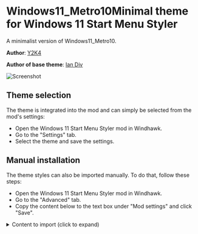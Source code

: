 # Windows11_Metro10Minimal theme for Windows 11 Start Menu Styler

A minimalist version of Windows11_Metro10.

**Author**: [Y2K4](https://github.com/y2k04)

**Author of base theme**: [Ian Div](https://github.com/iandiv)

![Screenshot](screenshot.png)

## Theme selection

The theme is integrated into the mod and can simply be selected from the mod's
settings:

* Open the Windows 11 Start Menu Styler mod in Windhawk.
* Go to the "Settings" tab.
* Select the theme and save the settings.

## Manual installation

The theme styles can also be imported manually. To do that, follow these steps:

* Open the Windows 11 Start Menu Styler mod in Windhawk.
* Go to the "Advanced" tab.
* Copy the content below to the text box under "Mod settings" and click "Save".

<details>
<summary>Content to import (click to expand)</summary>

```json
{
  "controlStyles[0].target": "Windows.UI.Xaml.Controls.Grid#UndockedRoot",
  "controlStyles[0].styles[0]": "MaxWidth=0",
  "controlStyles[0].styles[1]": "Margin=0",
  "controlStyles[1].target": "Windows.UI.Xaml.Controls.Grid#AllAppsRoot",
  "controlStyles[1].styles[0]": "Visibility=Visible",
  "controlStyles[1].styles[1]": "Width=540",
  "controlStyles[1].styles[2]": "Margin=-1000,0,0,0",
  "controlStyles[2].target": "StartDocked.StartSizingFrame",
  "controlStyles[2].styles[0]": "MinWidth=460",
  "controlStyles[2].styles[1]": "MaxWidth=460",
  "controlStyles[2].styles[2]": "MaxHeight=670",
  "controlStyles[3].target": "Windows.UI.Xaml.Controls.Grid#ShowMoreSuggestions",
  "controlStyles[3].styles[0]": "Visibility=Collapsed",
  "controlStyles[4].target": "Windows.UI.Xaml.Controls.Button#ShowAllAppsButton",
  "controlStyles[4].styles[0]": "Visibility=Collapsed",
  "controlStyles[5].target": "StartDocked.AllAppsGridListView#AppsList",
  "controlStyles[5].styles[0]": "Padding=90,3,6,16",
  "controlStyles[6].target": "Grid#AllAppsPaneHeader",
  "controlStyles[6].styles[0]": "Visibility=Collapsed",
  "controlStyles[7].target": "StartDocked.NavigationPaneView#NavigationPane",
  "controlStyles[7].styles[0]": "Margin=30,0,30,0",
  "controlStyles[8].target": "StartDocked.AppListView#NavigationPanePlacesListView",
  "controlStyles[8].styles[0]": "FlowDirection=1",
  "controlStyles[9].target": "StartDocked.SearchBoxToggleButton#StartMenuSearchBox",
  "controlStyles[9].styles[0]": "Margin=23,-101,23,14",
  "controlStyles[10].target": "StartDocked.SearchBoxToggleButton",
  "controlStyles[10].styles[0]": "Height=0",
  "controlStyles[11].target": "Rectangle[4]",
  "controlStyles[11].styles[0]": "Margin=0,-20,0,0",
  "controlStyles[12].target": "StartMenu.ExpandedFolderList > Grid > Grid > Microsoft.UI.Xaml.Controls.PipsPager#PinnedListPipsPager",
  "controlStyles[12].styles[0]": "Margin=-20,0,20,0",
  "controlStyles[13].target": "StartMenu.StartInnerFrame",
  "controlStyles[13].styles[0]": "Visibility=Collapsed",
  "controlStyles[14].target": "Grid#RootContent",
  "controlStyles[14].styles[0]": "MinWidth=460",
  "controlStyles[15].target": "Grid#InnerContent",
  "controlStyles[15].styles[0]": "Margin=0,12,0,0",
  "controlStyles[16].target": "Border#AcrylicBorder",
  "controlStyles[16].styles[0]": "Background:=<AcrylicBrush TintColor=\"{ThemeResource CardStrokeColorDefaultSolid}\" FallbackColor=\"{ThemeResource CardStrokeColorDefaultSolid}\" TintOpacity=\"0\" TintLuminosityOpacity=\".85\" Opacity=\"1\"/>",
  "controlStyles[16].styles[1]": "BorderBrush:=<AcrylicBrush TintColor=\"{ThemeResource SurfaceStrokeColorDefault}\" FallbackColor=\"{ThemeResource SurfaceStrokeColorDefault}\" TintOpacity=\"0\" TintLuminosityOpacity=\".25\" Opacity=\"1\"/>",
  "controlStyles[16].styles[2]": "BorderThickness=1",
  "controlStyles[17].target": "Border#AppBorder",
  "controlStyles[17].styles[0]": "Background:=<AcrylicBrush TintColor=\"{ThemeResource CardStrokeColorDefaultSolid}\" FallbackColor=\"{ThemeResource CardStrokeColorDefaultSolid}\" TintOpacity=\"0\" TintLuminosityOpacity=\".85\" Opacity=\"1\"/>",
  "controlStyles[17].styles[1]": "BorderBrush:=<AcrylicBrush TintColor=\"{ThemeResource SurfaceStrokeColorDefault}\" FallbackColor=\"{ThemeResource SurfaceStrokeColorDefault}\" TintOpacity=\"0\" TintLuminosityOpacity=\".25\" Opacity=\"1\"/>",
  "controlStyles[18].target": "Border#LayerBorder",
  "controlStyles[18].styles[0]": "Visibility=1"
}
```
</details>
